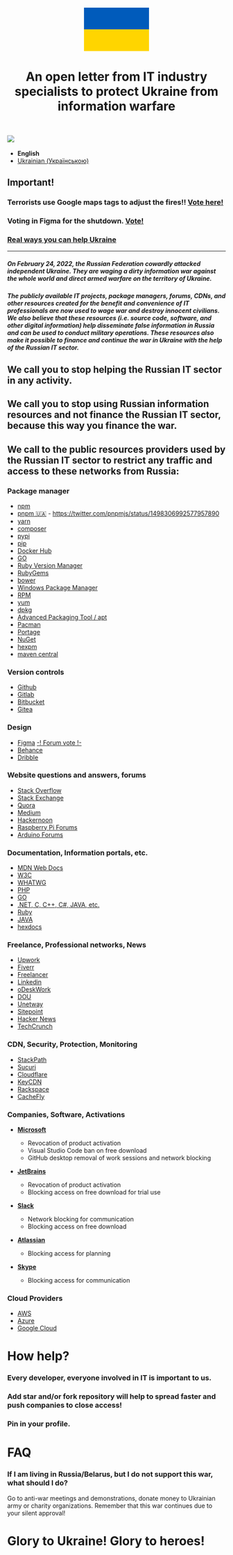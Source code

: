 <p align="center">
    <a href="https://github.com/stop-war-in-ukraine" target="_blank">
        <img src="flag.png" height="100px">
    </a>
    <h1 align="center">An open letter from IT industry specialists to protect Ukraine from information warfare</h1>
    <br>
</p>

![](https://img.shields.io/github/stars/stop-war-in-ukraine/stop-russia-it?label=US%20ALREADY&amp;style=for-the-badge)

* **English**
* [Ukrainian (Українською)](uk/README.md)

## Important!
### Terrorists use Google maps tags to adjust the fires!! [Vote here!](https://support.google.com/maps/thread/152809911/terrorists-use-google-maps-tags-to-adjust-the-fires-please-help)
### Voting in Figma for the shutdown. [Vote!](https://forum.figma.com/t/ukrainian-people-are-dying-close-figma-in-russia/15263)
### [Real ways you can help Ukraine](https://how-to-help-ukraine-now.super.site/)
***

##### On February 24, 2022, the Russian Federation cowardly attacked independent Ukraine. They are waging a dirty information war against the whole world and direct armed warfare on the territory of Ukraine.
##### The publicly available IT projects, package managers, forums, CDNs, and other resources created for the benefit and convenience of IT professionals are now used to wage war and destroy innocent civilians. We also believe that these resources (i.e. source code, software, and other digital information) help disseminate false information in Russia and can be used to conduct military operations. These resources also make it possible to finance and continue the war in Ukraine with the help of the Russian IT sector.

## We call you to stop helping the Russian IT sector in any activity.

## We call you to stop using Russian information resources and not finance the Russian IT sector, because this way you finance the war.

## We call to the public resources providers used by the Russian IT sector to restrict any traffic and access to these networks from Russia:

### Package manager
- [npm](https://www.npmjs.com/)
- [pnpm 🇺🇦](https://pnpm.io/) - https://twitter.com/pnpmjs/status/1498306992577957890
- [yarn](https://yarnpkg.com/)
- [composer](https://getcomposer.org/)
- [pypi](https://pypi.org/)
- [pip](https://pip.pypa.io/)
- [Docker Hub](https://hub.docker.com/)
- [GO](https://pkg.go.dev/)
- [Ruby Version Manager](https://rvm.io/)
- [RubyGems](https://rubygems.org/)
- [bower](https://bower.io/)
- [Windows Package Manager](https://docs.microsoft.com/en-us/windows/package-manager/)
- [RPM](http://rpm.org/)
- [yum](http://yum.baseurl.org/)
- [dpkg](https://wiki.debian.org/Teams/Dpkg)
- [Advanced Packaging Tool / apt](https://tracker.debian.org/pkg/apt)
- [Pacman](https://archlinux.org/pacman/)
- [Portage](https://wiki.gentoo.org/wiki/Project:Portage)
- [NuGet](https://www.nuget.org/)
- [hexpm](https://hex.pm/)
- [maven central](https://mvnrepository.com/repos/central)

### Version controls
- [Github](https://github.com/)
- [Gitlab](https://about.gitlab.com/)
- [Bitbucket](https://bitbucket.org/)
- [Gitea](https://gitea.io/)

### Design
- [Figma](https://www.figma.com/) [-! Forum vote !-](https://forum.figma.com/t/ukrainian-people-are-dying-close-figma-in-russia/15263)
- [Behance](https://www.behance.net/)
- [Dribble](https://dribbble.com/)

### Website questions and answers, forums
- [Stack Overflow](https://stackoverflow.com/)
- [Stack Exchange](https://stackexchange.com/)
- [Quora](https://www.quora.com/)
- [Medium](https://medium.com/)
- [Hackernoon](https://hackernoon.com/)
- [Raspberry Pi Forums](https://forums.raspberrypi.com/)
- [Arduino Forums](https://forum.arduino.cc/)

### Documentation, Information portals, etc.
- [MDN Web Docs](https://developer.mozilla.org/)
- [W3C](https://www.w3.org/)
- [WHATWG](https://whatwg.org/)
- [PHP](https://www.php.net/)
- [GO](https://go.dev/)
- [.NET, C, C++, C#, JAVA, etc.](https://docs.microsoft.com/en-us/documentation/)
- [Ruby](https://ruby-doc.org/)
- [JAVA](https://docs.oracle.com/)
- [hexdocs](https://hexdocs.pm/)

### Freelance, Professional networks, News
- [Upwork](https://www.upwork.com/)
- [Fiverr](https://www.fiverr.com/)
- [Freelancer](https://www.freelancer.com/)
- [Linkedin](https://linkedin.com/)
- [oDeskWork](https://odeskwork.com/)
- [DOU](https://dou.ua/)
- [Unetway](https://unetway.com/)
- [Sitepoint](https://www.sitepoint.com/)
- [Hacker News](https://news.ycombinator.com/)
- [TechCrunch](https://techcrunch.com/)

### CDN, Security, Protection, Monitoring
- [StackPath](https://www.stackpath.com/)
- [Sucuri](https://sucuri.net/)
- [Cloudflare](https://www.cloudflare.com/)
- [KeyCDN](https://www.keycdn.com/)
- [Rackspace](https://www.rackspace.com/)
- [CacheFly](https://www.cachefly.com/)

### Companies, Software, Activations

- **[Microsoft](https://www.microsoft.com/)**
    - Revocation of product activation
    - Visual Studio Code ban on free download
    - GitHub desktop removal of work sessions and network blocking

- **[JetBrains](https://www.jetbrains.com/)**
    - Revocation of product activation
    - Blocking access on free download for trial use

- **[Slack](https://slack.com/)**
    - Network blocking for communication
    - Blocking access on free download

- **[Atlassian](https://www.atlassian.com/)**
    - Blocking access for planning

- **[Skype](https://www.skype.com/)**
    - Blocking access for communication

### Cloud Providers
- [AWS](https://aws.amazon.com/)
- [Azure](https://azure.microsoft.com/)
- [Google Cloud](https://cloud.google.com)

# How help?
### Every developer, everyone involved in IT is important to us. 
### Add star and/or fork repository will help to spread faster and push companies to close access!
### Pin in your profile.

# FAQ
### If I am living in Russia/Belarus, but I do not support this war, what should I do?
Go to anti-war meetings and demonstrations, donate money to Ukrainian army or charity organizations.
Remember that this war continues due to your silent approval!

# Glory to Ukraine! Glory to heroes!
